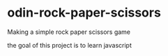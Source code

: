# odin-rock-paper-scissors
Making a simple rock paper scissors game

the goal of this project is to learn javascript
